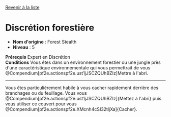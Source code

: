 [Revenir à la liste](..)

# Discrétion forestière

 * **Nom d'origine** : Forest Stealth
 * **Niveau** : 5


<p><span id="ctl00_MainContent_DetailedOutput"><strong>Prérequis</strong> Expert en Discrétion<br><strong>Conditions</strong> Vous êtes dans un environnement forestier ou une jungle près d'une caractéristique environnementale  qui vous permettrait de vous @Compendium[pf2e.actionspf2e.ust1jJSCZQUhBZIz]Mettre à l'abri.<br></span></p>
<hr>
<p>Vous êtes particulièrement habile à vous cacher rapidement derrière des branchages ou du feuillage. Vous vous @Compendium[pf2e.actionspf2e.ust1jJSCZQUhBZIz]{Mettez à l'abri} puis vous utiliser ce couvert pour vous @Compendium[pf2e.actionspf2e.XMcnh4cSI32tljXa]{Cacher}.&nbsp;</p>